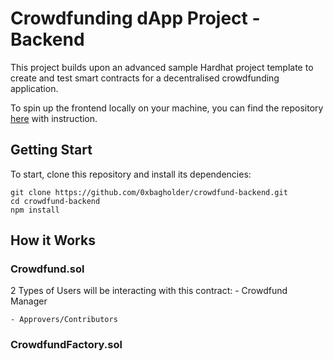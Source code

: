 # Crowdfunding dApp Project - Backend

This project builds upon an advanced sample Hardhat project template to create and test smart contracts for a decentralised crowdfunding application.

To spin up the frontend locally on your machine, you can find the repository [here](https://github.com/0xbagholder/crowdfund-frontend) with instruction.

## Getting Start

To start, clone this repository and install its dependencies:

```shell
git clone https://github.com/0xbagholder/crowdfund-backend.git
cd crowdfund-backend
npm install
```

## How it Works

### Crowdfund.sol

2 Types of Users will be interacting with this contract:
    - Crowdfund Manager

    - Approvers/Contributors

### CrowdfundFactory.sol


